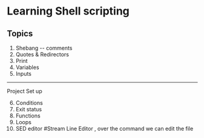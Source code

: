 # Learning Shell scripting

Topics
-------------
1) Shebang  -- comments
2) Quotes & Redirectors
3) Print
4) Variables
5) Inputs
----------

Project Set up

6) Conditions
7) Exit status
8) Functions
9) Loops
10) SED editor #Stream Line Editor , over the command we can edit the file



